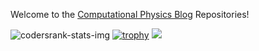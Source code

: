 <!--
**aromanro/aromanro** is a ✨ _special_ ✨ repository because its `README.md` (this file) appears on your GitHub profile.

Here are some ideas to get you started:

- 🔭 I’m currently working on ...
- 🌱 I’m currently learning ...
- 👯 I’m looking to collaborate on ...
- 🤔 I’m looking for help with ...
- 💬 Ask me about ...
- 📫 How to reach me: ...
- 😄 Pronouns: ...
- ⚡ Fun fact: ...
-->

Welcome to the [Computational Physics Blog](https://compphys.go.ro) Repositories!

<!--
![GitHub stats](https://github-readme-stats.vercel.app/api?username=aromanro&show_icons=true&theme=tokyonight&count_private=true)
![Top Langs](https://github-readme-stats.vercel.app/api/top-langs/?username=aromanro&theme=tokyonight&count_private=true&layout=compact)
-->
![codersrank-stats-img](https://cr-skills-chart-widget.azurewebsites.net/api/api?username=aromanro)
[![trophy](https://github-profile-trophy.vercel.app/?username=aromanro&theme=algolia)](https://github.com/aromanro/github-profile-trophy)
![](https://visitor-badge.laobi.icu/badge?page_id=aromanro.aromanro)

